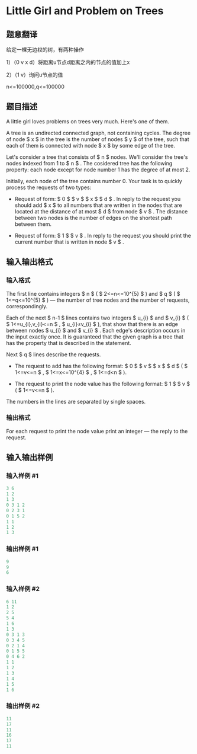 # Little Girl and Problem on Trees

## 题意翻译

给定一棵无边权的树，有两种操作

1）（0 v x d）将距离u节点d距离之内的节点的值加上x

2）（1 v）询问u节点的值

n<=100000,q<=100000

## 题目描述

A little girl loves problems on trees very much. Here's one of them.

A tree is an undirected connected graph, not containing cycles. The degree of node $ x $ in the tree is the number of nodes $ y $ of the tree, such that each of them is connected with node $ x $ by some edge of the tree.

Let's consider a tree that consists of $ n $ nodes. We'll consider the tree's nodes indexed from 1 to $ n $ . The cosidered tree has the following property: each node except for node number 1 has the degree of at most 2.

Initially, each node of the tree contains number 0. Your task is to quickly process the requests of two types:

- Request of form: $ 0 $ $ v $ $ x $ $ d $ . In reply to the request you should add $ x $ to all numbers that are written in the nodes that are located at the distance of at most $ d $ from node $ v $ . The distance between two nodes is the number of edges on the shortest path between them.

- Request of form: $ 1 $ $ v $ . In reply to the request you should print the current number that is written in node $ v $ .

## 输入输出格式

### 输入格式

The first line contains integers $ n $ ( $ 2<=n<=10^{5} $ ) and $ q $ ( $ 1<=q<=10^{5} $ ) — the number of tree nodes and the number of requests, correspondingly.

Each of the next $ n-1 $ lines contains two integers $ u_{i} $ and $ v_{i} $ ( $ 1<=u_{i},v_{i}<=n $ , $ u_{i}≠v_{i} $ ), that show that there is an edge between nodes $ u_{i} $ and $ v_{i} $ . Each edge's description occurs in the input exactly once. It is guaranteed that the given graph is a tree that has the property that is described in the statement.

Next $ q $ lines describe the requests.

- The request to add has the following format: $ 0 $ $ v $ $ x $ $ d $ ( $ 1<=v<=n $ , $ 1<=x<=10^{4} $ , $ 1<=d&lt;n $ ).

- The request to print the node value has the following format: $ 1 $ $ v $ ( $ 1<=v<=n $ ).

The numbers in the lines are separated by single spaces.

### 输出格式

For each request to print the node value print an integer — the reply to the request.

## 输入输出样例

### 输入样例 #1

```cpp
3 6
1 2
1 3
0 3 1 2
0 2 3 1
0 1 5 2
1 1
1 2
1 3

```
### 输出样例 #1

```cpp
9
9
6

```
### 输入样例 #2

```cpp
6 11
1 2
2 5
5 4
1 6
1 3
0 3 1 3
0 3 4 5
0 2 1 4
0 1 5 5
0 4 6 2
1 1
1 2
1 3
1 4
1 5
1 6

```
### 输出样例 #2

```cpp
11
17
11
16
17
11

```
